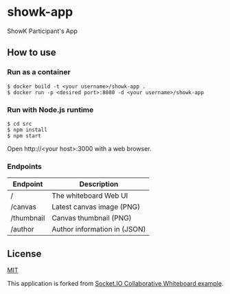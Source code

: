 # showk-app
ShowK Participant's App

## How to use

### Run as a container

```
$ docker build -t <your username>/showk-app .
$ docker run -p <desired port>:8080 -d <your username>/showk-app
```

### Run with Node.js runtime

```
$ cd src
$ npm install
$ npm start
```
Open http://\<your host\>:3000 with a web browser.


### Endpoints
| Endpoint | Description |
|----------|-------------|
| /          | The whiteboard Web UI        |
| /canvas    | Latest canvas image (PNG)    |
| /thumbnail | Canvas thumbnail (PNG)       |
| /author    | Author information in (JSON) |


## License

[MIT](LICENSE)

This application is forked from [Socket.IO Collaborative Whiteboard example](https://github.com/socketio/socket.io/tree/master/examples/whiteboard).
